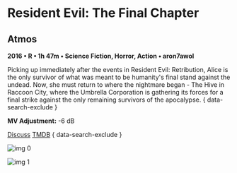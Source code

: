 # Resident Evil: The Final Chapter

## Atmos

**2016 • R • 1h 47m • Science Fiction, Horror, Action • aron7awol**

Picking up immediately after the events in Resident Evil: Retribution, Alice is the only survivor of what was meant to be humanity's final stand against the undead. Now, she must return to where the nightmare began - The Hive in Raccoon City, where the Umbrella Corporation is gathering its forces for a final strike against the only remaining survivors of the apocalypse.
{ data-search-exclude }

**MV Adjustment:** -6 dB

[Discuss](https://www.avsforum.com/threads/bass-eq-for-filtered-movies.2995212/post-56922044)  [TMDB](173897)
{ data-search-exclude }

![img 0](https://i.imgur.com/1EPMvE1.jpg)

![img 1](https://i.imgur.com/9cINhcm.png)

